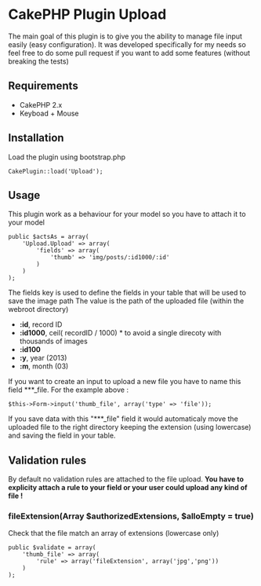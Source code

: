 # CakePHP Plugin Upload

The main goal of this plugin is to give you the ability to manage file input easily (easy configuration). It was developed specifically for my needs so feel free to do some pull request if you want to add some features (without breaking the tests)

## Requirements

* CakePHP 2.x
* Keyboad + Mouse

## Installation

Load the plugin using bootstrap.php

    CakePlugin::load('Upload'); 

## Usage

This plugin work as a behaviour for your model so you have to attach it to your model

	public $actsAs = array(
		'Upload.Upload' => array(
			'fields' => array(
				'thumb' => 'img/posts/:id1000/:id'
			)
		)
	);

The fields key is used to define the fields in your table that will be used to save the image path
The value is the path of the uploaded file (within the webroot directory)

* **:id**, record ID
* **:id1000**, ceil( recordID / 1000) * to avoid a single direcoty with thousands of images
* **:id100**
* **:y**, year (2013)
* **:m**, month (03)

If you want to create an input to upload a new file you have to name this field ***_file. For the example above :

	$this->Form->input('thumb_file', array('type' => 'file')); 

If you save data with this "***_file" field it would automaticaly move the uploaded file to the right directory keeping the extension (using lowercase) and saving the field in your table.

## Validation rules

By default no validation rules are attached to the file upload. **You have to explicity attach a rule to your field or your user could upload any kind of file !**

### fileExtension(Array $authorizedExtensions, $alloEmpty = true)

Check that the file match an array of extensions (lowercase only)

	public $validate = array(
		'thumb_file' => array(
			'rule' => array('fileExtension', array('jpg','png'))
		)
	);

